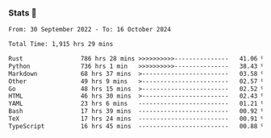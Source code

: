 ### Stats 👋
<!--START_SECTION:waka-->

```txt
From: 30 September 2022 - To: 16 October 2024

Total Time: 1,915 hrs 29 mins

Rust                786 hrs 28 mins >>>>>>>>>>---------------   41.06 %
Python              736 hrs 1 min   >>>>>>>>>>---------------   38.43 %
Markdown            68 hrs 37 mins  >------------------------   03.58 %
Other               49 hrs 9 mins   >------------------------   02.57 %
Go                  48 hrs 15 mins  >------------------------   02.52 %
HTML                46 hrs 30 mins  >------------------------   02.43 %
YAML                23 hrs 6 mins   -------------------------   01.21 %
Bash                17 hrs 39 mins  -------------------------   00.92 %
TeX                 17 hrs 24 mins  -------------------------   00.91 %
TypeScript          16 hrs 45 mins  -------------------------   00.88 %
```

<!--END_SECTION:waka-->

<!--
**buhaytza2005/buhaytza2005** is a ✨ _special_ ✨ repository because its `README.md` (this file) appears on your GitHub profile.

Here are some ideas to get you started:

- 🔭 I’m currently working on ...
- 🌱 I’m currently learning ...
- 👯 I’m looking to collaborate on ...
- 🤔 I’m looking for help with ...
- 💬 Ask me about ...
- 📫 How to reach me: ...
- 😄 Pronouns: ...
- ⚡ Fun fact: ...
-->


